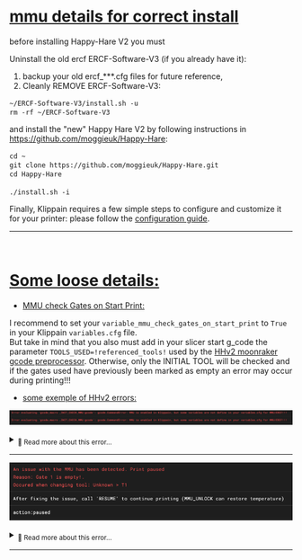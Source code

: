 # <u>mmu details for correct install</u>
before installing Happy-Hare V2 you must

Uninstall the old ercf ERCF-Software-V3 (if you already have it):
1. backup your old ercf_***.cfg files for future reference,
1. Cleanly REMOVE ERCF-Software-V3:
```
~/ERCF-Software-V3/install.sh -u
rm -rf ~/ERCF-Software-V3
```

and install the "new" Happy Hare V2 by following instructions in https://github.com/moggieuk/Happy-Hare:
```
cd ~
git clone https://github.com/moggieuk/Happy-Hare.git
cd Happy-Hare

./install.sh -i
```

Finally, Klippain requires a few simple steps to configure and customize it for your printer: please follow the [configuration guide](./configuration.md).

----
‎ 
# <u>Some loose details:</u>

- <u>MMU check Gates on Start Print:</u>

I recommend to set your `variable_mmu_check_gates_on_start_print` to `True` in your Klippain `variables.cfg` file.  
But take in mind that you also must add in your slicer start g_code the parameter `TOOLS_USED=!referenced_tools!` used by the [HHv2 moonraker gcode preprocessor](https://github.com/moggieuk/Happy-Hare/blob/main/doc/gcode_preprocessing.md). Otherwise, only the INITIAL TOOL will be checked and if the gates used have previously been marked as empty an error may occur during printing!!!

- <u>some exemple of HHv2 errors:</u>

![img](images/mmu/check_mmu_variables.png)  
<details>
<summary><sub>🔹 Read more about this error...</sub></summary>

If you have this message at bootup in the console you must check your Klippain variables in `variables.cfg`!!! 

    - variable_mmu_force_homing_in_start_print: True or False
    - variable_mmu_unload_on_cancel_print: True or False
    - variable_mmu_unload_on_end_print: True or False
    - variable_mmu_check_gates_on_start_print: True or False

</details>

----
![img](images/mmu/HHv2emptygate.png)  
<details>
<summary><sub>🔹 Read more about this error...</sub></summary>

If the gate is "correctly" loaded and this error appears, this is generally due to the fact that the gate was previously marked as empty and its state has not been updated.
To correct during print for example you can use the command: `MMU_GATE_MAP GATE=1 AVAILABLE=1` (adapt for your GATE number...)

a good practice is to check the gates state after make changes in filaments with the command `MMU_GATE_MAP` to be sure all your setup is correct.  
The command `MMU_CHECK_GATES` can update the MAP for all MMU gates. But you can also use for exemple `MMU__CHECK_GATES GATE="0 2 5"` to check and update only gates 0, 2 and 5.

</details>

----